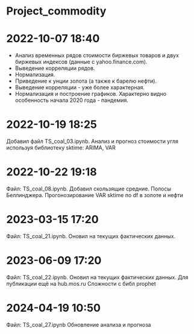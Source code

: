 # Project_commodity
# 2022-10-07 18:40
- Анализ временных рядов стоимости биржевых товаров и двух биржевых индексов (данные с yahoo.finance.com).
- Выведение корреляции рядов.
- Нормализация.
- Приведение к унции золота (а также к барелю нефти).
- Выведение корреляции - уже более характерная.
- Нормализация и построение графиков. Характерно видно особенность начала 2020 года - пандемия.

# 2022-10-19 18:25
Добавил файл TS_coal_03.ipynb. Анализ и прогноз стоимости угля используя библиотеку sktime: ARIMA, VAR
# 2022-10-22 19:18
Файл: TS_coal_08.ipynb. Добавил скользящие средние. Полосы Беллинджера. Прогонозирование VAR sktime по df в золоте и нефти


# 2023-03-15 17:20
Файл: TS_coal_21.ipynb. Оновил на текущих фактических данных.

# 2023-06-09 17:20
Файл: TS_coal_22.ipynb. Оновил на текущих фактических данных.
Для публикации ещё на hub.mos.ru
Сложности с библ prophet

# 2024-04-19 10:50
Файл: TS_coal_27.ipynb
Обновление анализа и прогноза
